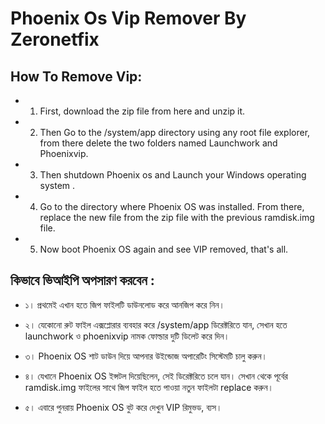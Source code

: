# Phoenix Os Vip Remover By Zeronetfix

## How To Remove Vip:


- 1. First, download the zip file from here and unzip it.

- 2. Then Go to the /system/app directory using any root file explorer, from there delete the two folders named Launchwork and Phoenixvip.

- 3. Then shutdown Phoenix os and Launch your Windows operating system .

- 4. Go to the directory where Phoenix OS was installed. From there, replace the new file from the zip file with the previous ramdisk.img file.

- 5. Now boot Phoenix OS again and see VIP removed, that's all.





## কিভাবে ভিআইপি অপসারণ করবেন :


- ১। প্রথমেই এখান হতে জিপ ফাইলটি ডাউনলোড করে আনজিপ করে নিন।

- ২। যেকোনো রুট ফাইল এক্সপ্লোরার ব্যবহার করে /system/app ডিরেক্টরিতে যান, সেখান হতে launchwork ও phoenixvip নামক ফোল্ডার দুটি ডিলেট করে দিন।

- ৩। Phoenix OS শাট ডাউন দিয়ে আপনার উইন্ডোজ অপারেটিং সিস্টেমটি চালু করুন।

- ৪। যেখানে Phoenix OS ইন্সটল দিয়েছিলেন, সেই ডিরেক্টরিতে চলে যান। সেখান থেকে পূর্বের ramdisk.img ফাইলের সাথে জিপ ফাইল হতে পাওয়া নতুন ফাইলটা replace করুন।

- ৫। এবারে পুনরায় Phoenix OS বুট করে দেখুন VIP রিমুভড, ব্যস।

